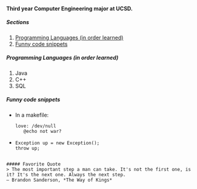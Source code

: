#### **Third year Computer Engineering major at UCSD.**
##### Sections 
  1. [Programming Languages (in order learned)](https://github.com/klam13630/CSE110/new/main#programming-languages-in-order-learned)
  2. [Funny code snippets](https://github.com/klam13630/CSE110/new/main#funny-code-snippets)
##### Programming Languages (in order learned)
1. Java
2. C++
3. SQL

##### Funny code snippets
- In a makefile:
    ```
    love: /dev/null
       @echo not war?
    ```
 - ```
   Exception up = new Exception();
   throw up;
  ```
  
##### Favorite Quote
  > The most important step a man can take. It's not the first one, is it? It's the next one. Always the next step.    
 — Brandon Sanderson, *The Way of Kings*
